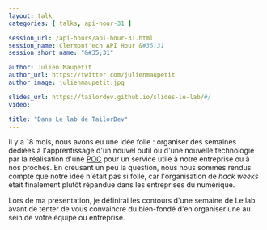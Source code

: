 ```yaml
---
layout: talk
categories: [ talks, api-hour-31 ]

session_url: /api-hours/api-hour-31.html
session_name: Clermont'ech API Hour &#35;31
session_short_name: "&#35;31"

author: Julien Maupetit
author_url: https://twitter.com/julienmaupetit
author_image: julienmaupetit.jpg

slides_url: https://tailordev.github.io/slides-le-lab/#/
video:

title: "Dans Le lab de TailorDev"
---
```


Il y a 18 mois, nous avons eu une idée folle : organiser des semaines dédiées à l'apprentissage d'un nouvel outil ou d'une nouvelle technologie par la réalisation d'une [POC](https://en.wikipedia.org/wiki/Proof_of_concept) pour un service utile à notre entreprise ou à nos proches. En creusant un peu la question, nous nous sommes rendus compte que notre idée n'était pas si folle, car l'organisation de _hack weeks_ était finalement plutôt répandue dans les entreprises du numérique.

Lors de ma présentation, je définirai les contours d'une semaine de Le lab avant de tenter de vous convaincre du bien-fondé d'en organiser une au sein de votre équipe ou entreprise.
